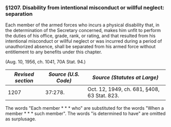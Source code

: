 ### §1207. Disability from intentional misconduct or willful neglect: separation ###

Each member of the armed forces who incurs a physical disability that, in the determination of the Secretary concerned, makes him unfit to perform the duties of his office, grade, rank, or rating, and that resulted from his intentional misconduct or willful neglect or was incurred during a period of unauthorized absence, shall be separated from his armed force without entitlement to any benefits under this chapter.

(Aug. 10, 1956, ch. 1041, 70A Stat. 94.)

|*Revised section*|*Source (U.S. Code)*|       *Source (Statutes at Large)*        |
|-----------------|--------------------|-------------------------------------------|
|      1207       |      37:278.       |Oct. 12, 1949, ch. 681, §408, 63 Stat. 823.|

The words "Each member \* \* \* who" are substituted for the words "When a member \* \* \* such member". The words "is determined to have" are omitted as surplusage.